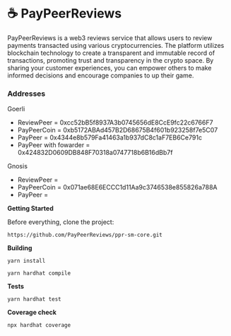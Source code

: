# :coffee: PayPeerReviews

PayPeerReviews is a web3 reviews service that allows users to review payments transacted using various cryptocurrencies. The platform utilizes blockchain technology to create a transparent and immutable record of transactions, promoting trust and transparency in the crypto space. By sharing your customer experiences, you can empower others to make informed decisions and encourage companies to up their game.

### Addresses

Goerli
- ReviewPeer = 0xcc52bB5f8937A3b0745656dE8CcE9fc22c6766F7
- PayPeerCoin = 0xb5172ABAd457B2D68675B4f601b923258f7e5C07
- PayPeer = 0x4344e8b579Fa41463a1b937dC8c1aF7EB6Ce791c
- PayPeer with fowarder = 0x424832D0609DB848F70318a0747718b6B16dBb7f

Gnosis
- ReviewPeer = 
- PayPeerCoin = 0x071ae68E6ECCC1d11Aa9c3746538e855826a788A
- PayPeer = 

**Getting Started**

Before everything, clone the project:

```
https://github.com/PayPeerReviews/ppr-sm-core.git
```

**Building**

```
yarn install
```

```
yarn hardhat compile
```

**Tests**

```
yarn hardhat test
```

**Coverage check**

```
npx hardhat coverage
```
